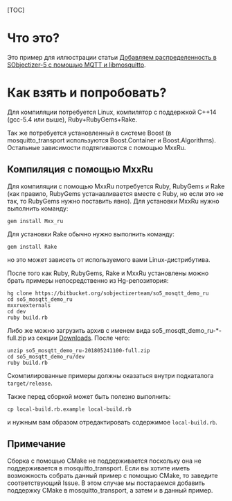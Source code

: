 [TOC]

# Что это?
Это пример для иллюстрации статьи [Добавляем распределенность в SObjectizer-5 с помощью MQTT и libmosquitto](https://habr.com/post/359212/).

# Как взять и попробовать?
Для компиляции потребуется Linux, компилятор с поддержкой C++14 (gcc-5.4 или выше), Ruby+RubyGems+Rake.

Так же потребуется установленный в системе Boost (в mosquitto_transport используются Boost.Container и Boost.Algorithms). Остальные зависимости подтягиваются с помощью MxxRu.

## Компиляция с помощью MxxRu
Для компиляции с помощью MxxRu потребуется Ruby, RubyGems и Rake (как правило, RubyGems устанавливается вместе с Ruby, но если это не так, то RubyGems нужно поставить явно). Для установки MxxRu нужно выполнить команду:

~~~~~{.sh}
gem install Mxx_ru
~~~~~

Для установки Rake обычно нужно выполнить команду:
~~~~~{.sh}
gem install Rake
~~~~~
но это может зависеть от используемого вами Linux-дистрибутива.

После того как Ruby, RubyGems, Rake и MxxRu установлены можно брать примеры непосредственно из Hg-репозитория:

~~~~~{.sh}
hg clone https://bitbucket.org/sobjectizerteam/so5_mosqtt_demo_ru
cd so5_mosqtt_demo_ru
mxxruexternals
cd dev
ruby build.rb
~~~~~

Либо же можно загрузить архив с именем вида so5_mosqtt_demo_ru-*-full.zip из секции [Downloads](https://bitbucket.org/sobjectizerteam/so5_mosqtt_demo_ru/downloads/). После чего:

~~~~~{.sh}
unzip so5_mosqtt_demo_ru-201805241100-full.zip
cd so5_mosqtt_demo_ru/dev
ruby build.rb
~~~~~

Скомпилированные примеры должны оказаться внутри подкаталога `target/release`.

Также перед сборкой может быть полезно выполнить:

~~~~~{.sh}
cp local-build.rb.example local-build.rb
~~~~~

и нужным вам образом отредактировать содержимое `local-build.rb`.

## Примечание

Сборка с помошью CMake не поддерживается поскольку она не поддерживается в mosquitto_transport.
Если вы хотите иметь возможность собрать данный пример с помощью CMake, то заведите соответствующий Issue. В этом случае мы постараемся добавить поддержку CMake в mosquitto_transport, а затем и в данный пример.

